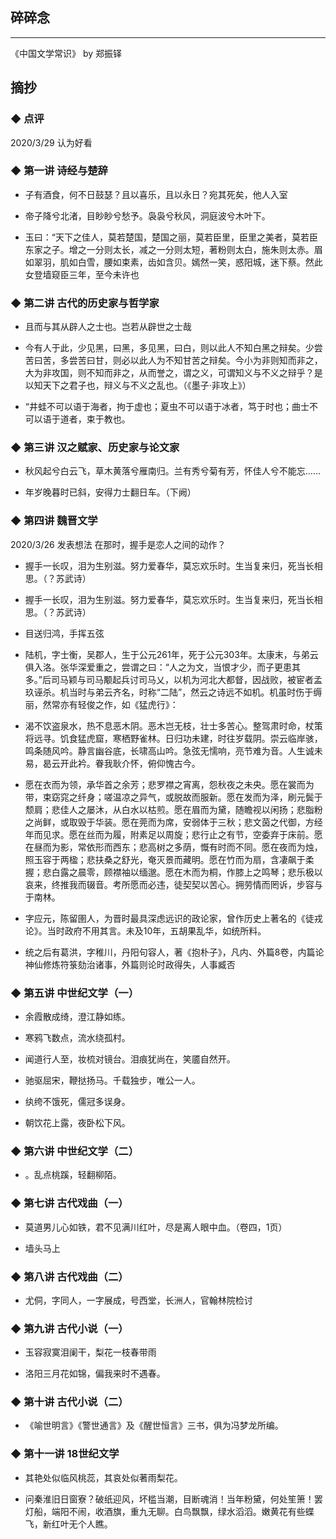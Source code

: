 ## 碎碎念
---

《中国文学常识》 by 郑振铎

## 摘抄


### ◆  点评

2020/3/29 认为好看


### ◆  第一讲 诗经与楚辞

- 子有酒食，何不日鼓瑟？且以喜乐，且以永日？宛其死矣，他人入室

- 帝子降兮北渚，目眇眇兮愁予。袅袅兮秋风，洞庭波兮木叶下。

- 玉曰：“天下之佳人，莫若楚国，楚国之丽，莫若臣里，臣里之美者，莫若臣东家之子。增之一分则太长，减之一分则太短，著粉则太白，施朱则太赤。眉如翠羽，肌如白雪，腰如束素，齿如含贝。嫣然一笑，惑阳城，迷下蔡。然此女登墙窥臣三年，至今未许也


### ◆  第二讲 古代的历史家与哲学家

- 且而与其从辟人之士也。岂若从辟世之士哉

- 今有人于此，少见黑，曰黑，多见黑，曰白，则以此人不知白黑之辩矣。少尝苦曰苦，多尝苦曰甘，则必以此人为不知甘苦之辩矣。今小为非则知而非之，大为非攻国，则不知而非之，从而誉之，谓之义，可谓知义与不义之辩乎？是以知天下之君子也，辩义与不义之乱也。（《墨子·非攻上》）

- “井蛙不可以语于海者，拘于虚也；夏虫不可以语于冰者，笃于时也；曲士不可以语于道者，束于教也。


### ◆  第三讲 汉之赋家、历史家与论文家

- 秋风起兮白云飞，草木黄落兮雁南归。兰有秀兮菊有芳，怀佳人兮不能忘……

- 年岁晚暮时已斜，安得力士翻日车。（下阙） 


### ◆  第四讲 魏晋文学

2020/3/26 发表想法
在那时，握手是恋人之间的动作？
- 握手一长叹，泪为生别滋。努力爱春华，莫忘欢乐时。生当复来归，死当长相思。（？苏武诗）

- 握手一长叹，泪为生别滋。努力爱春华，莫忘欢乐时。生当复来归，死当长相思。（？苏武诗）

- 目送归鸿，手挥五弦

- 陆机，字士衡，吴郡人，生于公元261年，死于公元303年。太康末，与弟云俱入洛。张华深爱重之，尝谓之曰：“人之为文，当恨才少，而子更患其多。”后司马颖与司马颙起兵讨司马乂，以机为河北大都督，因战败，被宦者孟玖诬杀。机当时与弟云齐名，时称“二陆”，然云之诗远不如机。机虽时伤于缛丽，然常亦有轻俊之作，如《猛虎行》：

- 渴不饮盗泉水，热不息恶木阴。恶木岂无枝，壮士多苦心。整驾肃时命，杖策将远寻。饥食猛虎窟，寒栖野雀林。日归功未建，时往岁载阴。崇云临岸骇，鸣条随风吟。静言幽谷底，长啸高山吟。急弦无懦响，亮节难为音。人生诚未易，曷云开此衿。眷我耿介怀，俯仰愧古今。

- 愿在衣而为领，承华首之余芳；悲罗襟之宵离，怨秋夜之未央。愿在裳而为带，束窈窕之纤身；嗟温凉之异气，或脱故而服新。愿在发而为泽，刷元鬓于颓肩；悲佳人之屡沐，从白水以枯煎。愿在眉而为黛，随瞻视以闲扬；悲脂粉之尚鲜，或取毁于华装。愿在莞而为席，安弱体于三秋；悲文茵之代御，方经年而见求。愿在丝而为履，附素足以周旋；悲行止之有节，空委弃于床前。愿在昼而为影，常依形而西东；悲高树之多荫，慨有时而不同。愿在夜而为烛，照玉容于两楹；悲扶桑之舒光，奄灭景而藏明。愿在竹而为扇，含凄飙于柔握；悲白露之晨零，顾襟袖以缅邈。愿在木而为桐，作膝上之鸣琴；悲乐极以哀来，终推我而辍音。考所愿而必违，徒契契以苦心。拥劳情而罔诉，步容与于南林。

- 字应元，陈留圉人，为晋时最具深虑远识的政论家，曾作历史上著名的《徒戎论》。当时政府不用其言。未及10年，五胡果乱华，如统所料。

- 统之后有葛洪，字稚川，丹阳句容人，著《抱朴子》，凡内、外篇8卷，内篇论神仙修炼符箓劾治诸事，外篇则论时政得失，人事臧否


### ◆  第五讲 中世纪文学（一）

- 余霞散成绮，澄江静如练。

- 寒鸦飞数点，流水绕孤村。

- 闻道行人至，妆梳对镜台。泪痕犹尚在，笑靥自然开。 

- 驰驱屈宋，鞭挞扬马。千载独步，唯公一人。

- 纨绔不饿死，儒冠多误身。

- 朝饮花上露，夜卧松下风。


### ◆  第六讲 中世纪文学（二）

- 。乱点桃蹊，轻翻柳陌。


### ◆  第七讲 古代戏曲（一）

- 莫道男儿心如铁，君不见满川红叶，尽是离人眼中血。（卷四，1页）

- 墙头马上


### ◆  第八讲 古代戏曲（二）

- 尤侗，字同人，一字展成，号西堂，长洲人，官翰林院检讨


### ◆  第九讲 古代小说（一）

- 玉容寂寞泪阑干，梨花一枝春带雨

- 洛阳三月花如锦，偏我来时不遇春。


### ◆  第十讲 古代小说（二）

- 《喻世明言》《警世通言》及《醒世恒言》三书，俱为冯梦龙所编。


### ◆  第十一讲 18世纪文学

- 其艳处似临风桃蕊，其哀处似著雨梨花。

- 问秦淮旧日窗寮？破纸迎风，坏槛当潮，目断魂消！当年粉黛，何处笙箫！罢灯船，端阳不闹，收酒旗，重九无聊。白鸟飘飘，绿水滔滔。嫩黄花有些蝶飞，新红叶无个人瞧。

